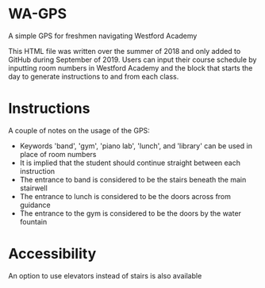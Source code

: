 # WA-GPS
A simple GPS for freshmen navigating Westford Academy

This HTML file was written over the summer of 2018 and only added to GitHub during September of 2019.
Users can input their course schedule by inputting room numbers in Westford Academy and the block that starts the day to generate instructions to and from each class.

# Instructions
A couple of notes on the usage of the GPS:

- Keywords 'band', 'gym', 'piano lab', 'lunch', and 'library' can be used in place of room numbers
- It is implied that the student should continue straight between each instruction
- The entrance to band is considered to be the stairs beneath the main stairwell
- The entrance to lunch is considered to be the doors across from guidance
- The entrance to the gym is considered to be the doors by the water fountain

# Accessibility
An option to use elevators instead of stairs is also available